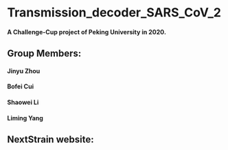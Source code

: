 # Transmission_decoder_SARS_CoV_2
####
#### A Challenge-Cup project of Peking University in 2020.
####
## Group Members:
####
#### Jinyu Zhou
#### Bofei Cui
#### Shaowei Li
#### Liming Yang
#### 
## NextStrain website:
####
